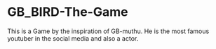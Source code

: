 # GB_BIRD-The-Game
This is a Game by the inspiration of GB-muthu. He is the most famous youtuber in the social media and also a actor.
